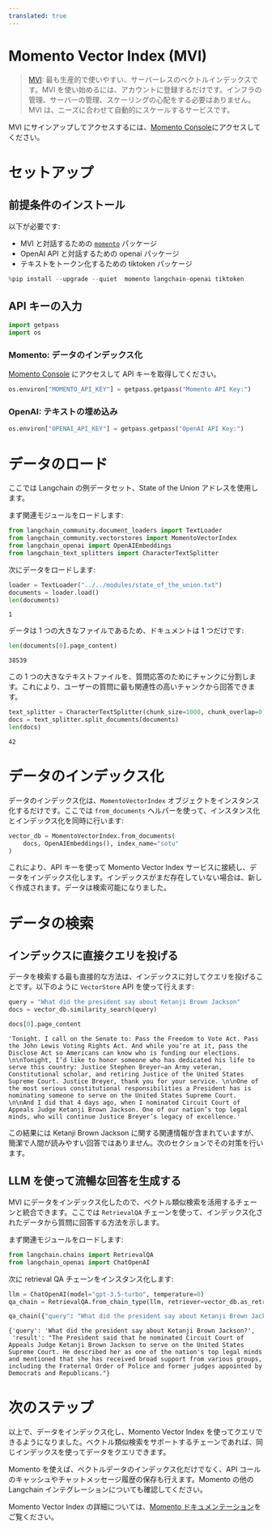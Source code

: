 ```yaml
---
translated: true
---
```


# Momento Vector Index (MVI)

>[MVI](https://gomomento.com): 最も生産的で使いやすい、サーバーレスのベクトルインデックスです。MVI を使い始めるには、アカウントに登録するだけです。インフラの管理、サーバーの管理、スケーリングの心配をする必要はありません。MVI は、ニーズに合わせて自動的にスケールするサービスです。

MVI にサインアップしてアクセスするには、[Momento Console](https://console.gomomento.com)にアクセスしてください。

# セットアップ

## 前提条件のインストール

以下が必要です:
- MVI と対話するための [`momento`](https://pypi.org/project/momento/) パッケージ
- OpenAI API と対話するための openai パッケージ
- テキストをトークン化するための tiktoken パッケージ

```python
%pip install --upgrade --quiet  momento langchain-openai tiktoken
```

## API キーの入力

```python
import getpass
import os
```

### Momento: データのインデックス化

[Momento Console](https://console.gomomento.com) にアクセスして API キーを取得してください。

```python
os.environ["MOMENTO_API_KEY"] = getpass.getpass("Momento API Key:")
```

### OpenAI: テキストの埋め込み

```python
os.environ["OPENAI_API_KEY"] = getpass.getpass("OpenAI API Key:")
```

# データのロード

ここでは Langchain の例データセット、State of the Union アドレスを使用します。

まず関連モジュールをロードします:

```python
from langchain_community.document_loaders import TextLoader
from langchain_community.vectorstores import MomentoVectorIndex
from langchain_openai import OpenAIEmbeddings
from langchain_text_splitters import CharacterTextSplitter
```

次にデータをロードします:

```python
loader = TextLoader("../../modules/state_of_the_union.txt")
documents = loader.load()
len(documents)
```

```output
1
```

データは 1 つの大きなファイルであるため、ドキュメントは 1 つだけです:

```python
len(documents[0].page_content)
```

```output
38539
```

この 1 つの大きなテキストファイルを、質問応答のためにチャンクに分割します。これにより、ユーザーの質問に最も関連性の高いチャンクから回答できます。

```python
text_splitter = CharacterTextSplitter(chunk_size=1000, chunk_overlap=0)
docs = text_splitter.split_documents(documents)
len(docs)
```

```output
42
```

# データのインデックス化

データのインデックス化は、`MomentoVectorIndex` オブジェクトをインスタンス化するだけです。ここでは `from_documents` ヘルパーを使って、インスタンス化とインデックス化を同時に行います:

```python
vector_db = MomentoVectorIndex.from_documents(
    docs, OpenAIEmbeddings(), index_name="sotu"
)
```

これにより、API キーを使って Momento Vector Index サービスに接続し、データをインデックス化します。インデックスがまだ存在していない場合は、新しく作成されます。データは検索可能になりました。

# データの検索

## インデックスに直接クエリを投げる

データを検索する最も直接的な方法は、インデックスに対してクエリを投げることです。以下のように `VectorStore` API を使って行えます:

```python
query = "What did the president say about Ketanji Brown Jackson"
docs = vector_db.similarity_search(query)
```

```python
docs[0].page_content
```

```output
'Tonight. I call on the Senate to: Pass the Freedom to Vote Act. Pass the John Lewis Voting Rights Act. And while you’re at it, pass the Disclose Act so Americans can know who is funding our elections. \n\nTonight, I’d like to honor someone who has dedicated his life to serve this country: Justice Stephen Breyer—an Army veteran, Constitutional scholar, and retiring Justice of the United States Supreme Court. Justice Breyer, thank you for your service. \n\nOne of the most serious constitutional responsibilities a President has is nominating someone to serve on the United States Supreme Court. \n\nAnd I did that 4 days ago, when I nominated Circuit Court of Appeals Judge Ketanji Brown Jackson. One of our nation’s top legal minds, who will continue Justice Breyer’s legacy of excellence.'
```

この結果には Ketanji Brown Jackson に関する関連情報が含まれていますが、簡潔で人間が読みやすい回答ではありません。次のセクションでその対策を行います。

## LLM を使って流暢な回答を生成する

MVI にデータをインデックス化したので、ベクトル類似検索を活用するチェーンと統合できます。ここでは `RetrievalQA` チェーンを使って、インデックス化されたデータから質問に回答する方法を示します。

まず関連モジュールをロードします:

```python
from langchain.chains import RetrievalQA
from langchain_openai import ChatOpenAI
```

次に retrieval QA チェーンをインスタンス化します:

```python
llm = ChatOpenAI(model="gpt-3.5-turbo", temperature=0)
qa_chain = RetrievalQA.from_chain_type(llm, retriever=vector_db.as_retriever())
```

```python
qa_chain({"query": "What did the president say about Ketanji Brown Jackson?"})
```

```output
{'query': 'What did the president say about Ketanji Brown Jackson?',
 'result': "The President said that he nominated Circuit Court of Appeals Judge Ketanji Brown Jackson to serve on the United States Supreme Court. He described her as one of the nation's top legal minds and mentioned that she has received broad support from various groups, including the Fraternal Order of Police and former judges appointed by Democrats and Republicans."}
```

# 次のステップ

以上で、データをインデックス化し、Momento Vector Index を使ってクエリできるようになりました。ベクトル類似検索をサポートするチェーンであれば、同じインデックスを使ってデータをクエリできます。

Momento を使えば、ベクトルデータのインデックス化だけでなく、API コールのキャッシュやチャットメッセージ履歴の保存も行えます。Momento の他の Langchain インテグレーションについても確認してください。

Momento Vector Index の詳細については、[Momento ドキュメンテーション](https://docs.gomomento.com)をご覧ください。
